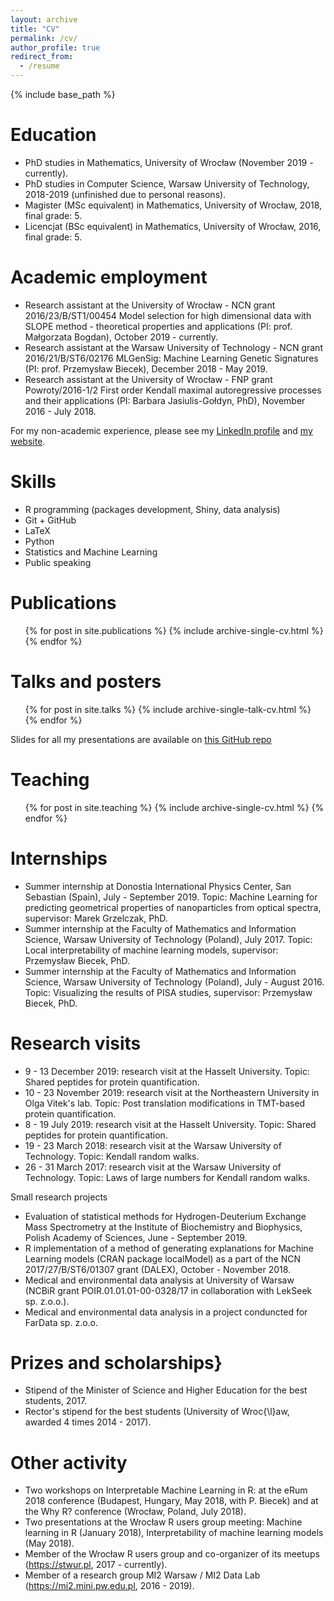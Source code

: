 ```yaml
---
layout: archive
title: "CV"
permalink: /cv/
author_profile: true
redirect_from:
  - /resume
---
```


{% include base_path %}

Education
======

* PhD studies in Mathematics, University of Wrocław (November 2019 - currently).
* PhD studies in Computer Science, Warsaw University of Technology, 2018-2019 (unfinished due to personal reasons).
* Magister (MSc equivalent) in Mathematics, University of Wrocław, 2018, final grade: 5.
* Licencjat (BSc equivalent) in Mathematics, University of Wrocław, 2016, final grade: 5.

Academic employment
======
* Research assistant at the University of Wrocław - NCN grant 2016/23/B/ST1/00454 Model selection for high dimensional data with SLOPE method - theoretical properties and applications (PI: prof. Małgorzata Bogdan), October 2019 - currently.
* Research assistant at the Warsaw University of Technology - NCN grant 2016/21/B/ST6/02176 MLGenSig: Machine Learning Genetic Signatures (PI: prof. Przemysław Biecek), December 2018 - May 2019.
* Research assistant at the University of Wrocław - FNP grant Powroty/2016-1/2 First order Kendall maximal autoregressive processes and their applications (PI: Barbara Jasiulis-Gołdyn, PhD), November 2016 - July 2018.

For my non-academic experience, please see my [LinkedIn profile](https://www.linkedin.com/in/mateusz-staniak-6a8475136/) and [my website](http://mstaniak.pl).

Skills
======
* R programming (packages development, Shiny, data analysis)
* Git + GitHub
* LaTeX
* Python
* Statistics and Machine Learning 
* Public speaking

Publications
======
  <ul>{% for post in site.publications %}
    {% include archive-single-cv.html %}
  {% endfor %}</ul>

Talks and posters
======
  <ul>{% for post in site.talks %}
    {% include archive-single-talk-cv.html %}
  {% endfor %}</ul>

Slides for all my presentations are available on [this GitHub repo](https://github.com/mstaniak/talks)
  
Teaching
======
  <ul>{% for post in site.teaching %}
    {% include archive-single-cv.html %}
  {% endfor %}</ul>

Internships
======
* Summer internship at Donostia International Physics Center, San Sebastian (Spain), July - September 2019. Topic: Machine Learning for predicting geometrical properties of nanoparticles from optical spectra, supervisor: Marek Grzelczak, PhD.
* Summer internship at the Faculty of Mathematics and Information Science, Warsaw University of Technology (Poland), July 2017. Topic: Local interpretability of machine learning models, supervisor: Przemysław Biecek, PhD. 
* Summer internship at the Faculty of Mathematics and Information Science, Warsaw University of Technology (Poland), July - August 2016. Topic: Visualizing the results of PISA studies, supervisor: Przemysław Biecek, PhD.

Research visits
======
* 9 - 13 December 2019: research visit at the Hasselt University. Topic: Shared   peptides   for   protein quantification.
* 10 - 23 November 2019: research visit at the Northeastern University in Olga Vitek's lab. Topic: Post translation modifications in TMT-based protein quantification. 
* 8 - 19 July 2019: research visit at the Hasselt University. Topic: Shared   peptides   for   protein quantification.
* 19 - 23 March 2018: research visit at the Warsaw University of Technology. Topic: Kendall random walks.
* 26 - 31 March 2017: research visit at the Warsaw University of Technology. Topic: Laws of large numbers for Kendall random walks.

Small research projects
* Evaluation of statistical methods for Hydrogen-Deuterium Exchange Mass Spectrometry at the Institute of Biochemistry and Biophysics, Polish Academy of Sciences, June - September 2019.
* R implementation of a method of generating explanations for Machine Learning models (CRAN package localModel) as a part of the NCN 2017/27/B/ST6/01307 grant (DALEX), October - November 2018.
* Medical and environmental data analysis at University of Warsaw (NCBiR grant POIR.01.01.01-00-0328/17 in collaboration with LekSeek sp. z.o.o.).
* Medical and environmental data analysis in a project conduncted for FarData sp. z.o.o.

Prizes and scholarships}
======
* Stipend of the Minister of Science and Higher Education for the best students, 2017.
* Rector's stipend for the best students (University of Wroc{\l}aw, awarded 4 times 2014 - 2017).

Other activity
======
* Two workshops on Interpretable Machine Learning in R: at the eRum 2018 conference (Budapest, Hungary, May 2018, with P. Biecek) and at the Why R? conference (Wrocław, Poland, July 2018).
* Two presentations at the Wrocław R users group meeting: Machine learning in R (January 2018), Interpretability of machine learning models (May 2018).
* Member of the Wrocław R users group and co-organizer of its meetups (https://stwur.pl, 2017 - currently).
* Member of a research group MI2 Warsaw / MI2 Data Lab (https://mi2.mini.pw.edu.pl, 2016 - 2019).
